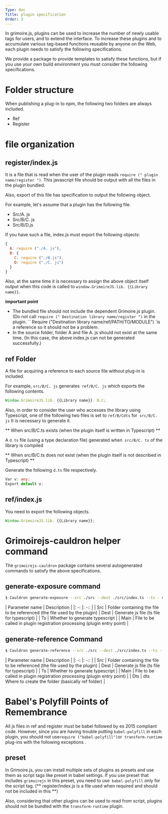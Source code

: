 ```yaml
---
Type: doc
Title: plugin specification
Order: 3
---
```


In grimoire.js, plugins can be used to increase the number of newly usable tags for users, and to extend the interface.
To increase these plugins and to accumulate various tag-based functions reusable by anyone on the Web, each plugin needs to satisfy the following specifications.

We provide a package to provide templates to satisfy these functions, but if you use your own build environment you must consider the following specifications.

# Folder structure

When publishing a plug-in to npm, the following two folders are always included.

* Ref
* Register

# file organization

## register/index.js

It is a file that is read when the user of the plugin reads `require (" plugin name/register ")`. This javascript file should be output with all the files in the plugin bundled.

Also, export of this file has specification to output the following object.

For example, let's assume that a plugin has the following file.

* Src/A. js
* Src/B/C. js
* Src/B/D.js

If you have such a file, index.js must export the following objects:

```javascript
{
  A: require ("./A. js"),
  B: {
    C: require ("./B.js"),
    D: require ("./C. js")
  }
}
```

Also, at the same time it is necessary to assign the above object itself output when this code is called to `window.GrimoireJS.lib. {{Library name}}`.

**important point**

* The bundled file should not include the dependent Grimoire.js plugin.
(Do not call `require (" Destination library name/register ")` in the plugin. `` Require ("Destination library name/ref/PATH/TO/MODULE") `is a reference so it should not be a problem.
* In the source folder, folder A and file A. js should not exist at the same time. (In this case, the above index.js can not be generated successfully.)

## ref Folder

A file for acquiring a reference to each source file without plug-in is included.

For example, `src/B/C. js` generates` ref/B/C. js` which exports the following contents.

```javascript
Window.GrimoireJS.lib. {{Library name}}. B.C;
```

Also, in order to consider the user who accesses the library using Typescript, one of the following two files is set to `ref/B/Cdts` for` src/B/C. js` It is necessary to generate it.

** When src/B/C.ts exists (when the plugin itself is written in Typescript) **

A `d.ts` file (using a type declaration file) generated when` src/B/C. ts` of the library is compiled

** When src/B/C.ts does not exist (when the plugin itself is not described in Typescript) **

Generate the following `d.ts` file respectively.

```typescript
Var v: any;
Export default v;
```

## ref/index.js

You need to export the following objects.

```javascript
Window.GrimoireJS.lib. {{Library name}};
```

# Grimoirejs-cauldron helper command

The `grimoirejs-cauldron` package contains several autogenerated commands to satisfy the above specifications.

## generate-exposure command

```bash
$ Cauldron generate-exposure --src ./src --dest ./src/index.ts --ts - main./src/main.ts
```

| Parameter name | Description |
|: -: |: -:: |
| Src | Folder containing the file to be referenced (the file used by the plugin)
| Dest | Generate js file (ts file for typescript) |
| Ts | Whether to generate typescript |
| Main | File to be called in plugin registration processing (plugin entry point) |

## generate-reference Command

```bash
$ Cauldron generate-reference --src ./src --dest ./src/index.ts --ts --main ./src/main.ts --dts ./ref
```

| Parameter name | Description |
|: -: |: -:: |
| Src | Folder containing the file to be referenced (the file used by the plugin)
| Dest | Generate js file (ts file for typescript) |
| Ts | Whether to generate typescript |
| Main | File to be called in plugin registration processing (plugin entry point) |
| Dts | dts Where to create the folder (basically ref folder) |

# Babel's Polyfill Points of Remembrance

All js files in ref and register must be babel followed by es 2015 compliant code. However, since you are having trouble putting `babel-polyfill` in each plugin, you should not use` require ("babel-polyfill") `or` transform-runtime` plug-ins with the following exceptions .

## preset

In Grimoire.js, you can install multiple sets of plugins as presets and use them as script tags like preset in babel settings.
If you use preset that includes `grimoirejs` in this preset, you need to use` babel-polyfill` only for the script tag. (** register/index.js is a file used when required and should not be included in this **)

Also, considering that other plugins can be used to read from script, plugins should not be bundled with the `transform-runtime` plugin.
